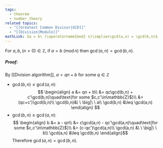 ```yaml
---
tags:
  - theorem
  - number_theory
related topics:
  - "[[Greatest Common Divisor|GCD]]"
  - "[[Division|Modulo]]"
mathLink: $a = b\ (\operatorname{mod} n)\implies\gcd(a,n) = \gcd(b,n)$
---
```

For $a,b,(n>0)\in\mathbb{Z}$, if $a = b\ (\operatorname{mod} n)$ then $\gcd(a,n) = \gcd(b,n)$.
##### Proof:
By [[Division algorithm]], $a = qn + b$ for some $q\in\mathbb{Z}$
- $\gcd(b,n) \leq \gcd(a,n)$:$$
\begin{align}
	a &= qn + b\\
		&= qc\gcd(b,n) + c'\gcd(b,n)\quad\text{for some $c,c'\in\mathbb{Z}$}\\
		&= (qc+c')\gcd(b,n)\\
	\gcd(b,n)&\ \ \big|\ \ a\\
	\gcd(b,n) &\leq \gcd(a,n)
\end{align}
$$
- $\gcd(b,n) \geq \gcd(a,n)$:$$
	\begin{align}
		b &= a - qn\\
			&= c\gcd(a,n) - qc'\gcd(a,n)\quad\text{for some $c,c'\in\mathbb{Z}$}\\
			&= (c-qc')\gcd(a,n)\\
		\gcd(a,n) &\ \ \big|\ \ b\\
		\gcd(a,n) &\leq \gcd(b,n)
	\end{align}$$
Therefore $\gcd(a,n) = \gcd(b,n)$.